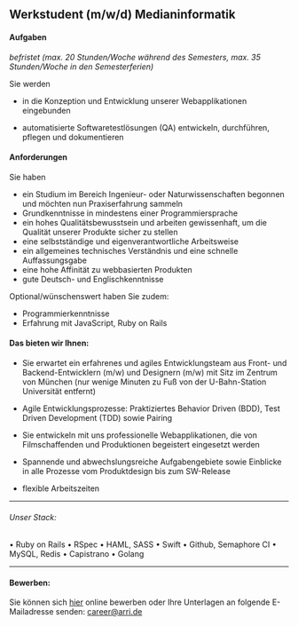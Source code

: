 ## Werkstudent (m/w/d) Medianinformatik

#### Aufgaben
 *befristet (max. 20 Stunden/Woche während des Semesters, max. 35 Stunden/Woche in den Semesterferien)*

 Sie werden
- in die Konzeption und Entwicklung unserer Webapplikationen eingebunden

- automatisierte Softwaretestlösungen (QA) entwickeln, durchführen, pflegen und dokumentieren


#### Anforderungen
Sie haben
- ein Studium im Bereich Ingenieur- oder Naturwissenschaften begonnen und möchten nun Praxiserfahrung sammeln
- Grundkenntnisse in mindestens einer Programmiersprache
- ein hohes Qualitätsbewusstsein und arbeiten gewissenhaft, um die Qualität unserer Produkte sicher zu stellen
- eine selbstständige und eigenverantwortliche Arbeitsweise
- ein allgemeines technisches Verständnis und eine schnelle Auffassungsgabe
- eine hohe Affinität zu webbasierten Produkten
- gute Deutsch- und Englischkenntnisse


Optional/wünschenswert haben Sie zudem:
- Programmierkenntnisse
- Erfahrung mit JavaScript, Ruby on Rails


#### Das bieten wir Ihnen:
- Sie erwartet ein erfahrenes und agiles Entwicklungsteam aus Front- und Backend-Entwicklern (m/w) und Designern (m/w) mit Sitz im Zentrum von München  (nur wenige Minuten zu Fuß von der U-Bahn-Station Universität entfernt)

- Agile Entwicklungsprozesse: Praktiziertes Behavior Driven (BDD), Test Driven Development (TDD) sowie Pairing

- Sie entwickeln mit uns professionelle Webapplikationen, die von Filmschaffenden und Produktionen begeistert eingesetzt werden

- Spannende und abwechslungsreiche Aufgabengebiete sowie Einblicke in alle Prozesse vom Produktdesign bis zum SW-Release

- flexible Arbeitszeiten



---
###### Unser Stack:
•	Ruby on Rails
•	RSpec
•	HAML, SASS
•	Swift
•	Github, Semaphore CI
•	MySQL, Redis
•	Capistrano
•	Golang


---

#### Bewerben:

Sie können sich [hier](https://arri-career.dvinci.de/de/jobs/197/apply?_ga=2.151254140.491354477.1543480671-1360277794.1543480671)  online bewerben oder  Ihre Unterlagen an folgende E-Mailadresse senden: career@arri.de

